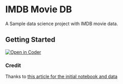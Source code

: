 # IMDB Movie DB

A Sample data science project with IMDB movie data.

## Getting Started

[![Open in Coder](https://cdn.coder.com/embed-button.svg)](https://stable.cdr.dev/wac/build?project_oauth_service=github&template_oauth_service=github&project_url=git@github.com:IAmHughes/data-science-imdb-sample.git&template_url=https://github.com/IAmHughes/data-science-imdb-sample&template_ref=main&template_filepath=.coder/coder.yaml)

### Credit

Thanks to [this article for the initial notebook and data](https://towardsdatascience.com/a-data-science-workflow-26c3f05a010e)
